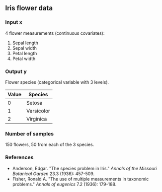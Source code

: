 ## Iris flower data

### Input x

4 flower measurements (continuous covariates):

1. Sepal length
2. Sepal width
3. Petal length
4. Petal width

### Output y

Flower species (categorical variable with 3 levels).

| Value | Species    |
| ----- | ---------- |
| 0     | Setosa     |
| 1     | Versicolor |
| 2     | Virginica  |

### Number of samples

150 flowers, 50 from each of the 3 species.

### References

- Anderson, Edgar. "The species problem in Iris." *Annals of the Missouri Botanical Garden* 23.3 (1936): 457-509.
- Fisher, Ronald A. "The use of multiple measurements in taxonomic problems." *Annals of eugenics* 7.2 (1936): 179-188.
